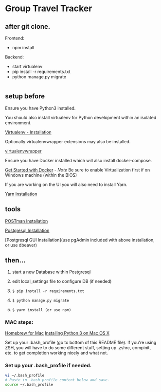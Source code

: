 # Group Travel Tracker


## after git clone.

Frontend: 
- npm install

Backend: 
- start virtualenv
- pip install -r requirements.txt
- python manage.py migrate


```
```


## setup before
Ensure you have Python3 installed.

You should also install virtualenv for Python development within an isolated environment.

[Virtualenv - Installation](https://virtualenv.pypa.io/en/latest/installation.html#)

Optionally virtualenvwrapper extensions may also be installed.

[virtualenvwrapper](https://virtualenvwrapper.readthedocs.io/en/latest/install.html)

Ensure you have Docker installed which will also install docker-compose.

[Get Started with Docker](https://www.docker.com/get-started) - *Note* Be sure to enable Virtualization first if on Windows machine (within the BIOS)

If you are working on the UI you will also need to install Yarn.

[Yarn Installation](https://yarnpkg.com/lang/en/docs/install)


## tools

[POSTman Installation](https://www.postman.com/downloads/)

[Postgresql Installation](https://www.postgresql.org/download/)

[Postgresql GUI Installation](use pgAdmin included with above installation, or use dbeaver)


## then...

1) start a new Database within Postgresql

2) edit local_settings file to configure DB (if needed)

3) ```$ pip install -r requirements.txt```

4) ```$ python manage.py migrate```

5) ```$ yarn install (or use npm)```



### MAC steps:

[Homebrew for Mac](https://brew.sh/)
[Installing Python 3 on Mac OS X](https://docs.python-guide.org/starting/install3/osx/)

Set up your .bash_profile (go to bottom of this README file). If you're using ZSH, you will have to do
some different stuff, setting up .zshrc, compinit, etc. to get completion working nicely and what not.

### Set up your .bash_profile if needed.
```bash
vi ~/.bash_profile
# Paste in .bash_profile content below and save.
source ~/.bash_profile
```

